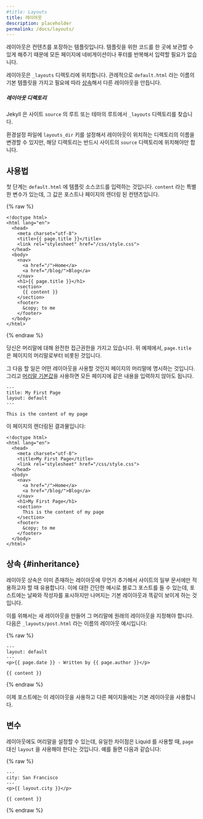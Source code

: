 ```yaml
---
#title: Layouts
title: 레이아웃
description: placeholder
permalink: /docs/layouts/
---
```

<!--
Layouts are templates that wrap around your content. They allow you to have the
source code for your template in one place so you don't have to repeat things
like your navigation and footer on every page.
-->
레이아웃은 컨텐츠를 포장하는 템플릿입니다. 템플릿을 위한 코드를 한 곳에 보관할
수 있게 해주기 때문에 모든 페이지에 네비게이션이나 푸터를 반복해서 입력할 필요가
없습니다.

<!--
Layouts live in the `_layouts` directory. The convention is to have a base
template called `default.html` and have other layouts [inherit](#inheritance)
from this as needed.
-->
레이아웃은 `_layouts` 디렉토리에 위치합니다. 관례적으로 `default.html` 라는
이름의 기본 템플릿을 가지고 필요에 따라 [상속](#inheritance)해서 다른 레이아웃을
만듭니다.

<div class="note">
<!--
  <h5>Layouts Directory</h5>
-->
  <h5>레이아웃 디렉토리</h5>
  <p>
<!--
    Jekyll looks for the <code>_layouts</code> directory either at the root of
    your site's <code>source</code> or at the root of your theme.
-->
    Jekyll 은 사이트 <code>source</code> 의 루트 또는 테마의 루트에서
    <code>_layouts</code> 디렉토리를 찾습니다.
  </p>
  <p>
<!--
    While you can configure the directory name in which your layouts can reside by
    setting the <code>layouts_dir</code> key in your config file, the directory
    itself should be located at the root of your site's <code>source</code> directory.
-->
    환경설정 파일에 <code>layouts_dir</code> 키를 설정해서 레이아웃이 위치하는
    디렉토리의 이름을 변경할 수 있지만, 해당 디렉토리는 반드시 사이트의
    <code>source</code> 디렉토리에 위치해야만 합니다.
  </p>
</div>


<!--
## Usage
-->
## 사용법

<!--
The first step is to put the template source code in `default.html`. `content`
is a special variable, the value is the rendered content of the post or page
being wrapped.
-->
첫 단계는 `default.html` 에 템플릿 소스코드를 입력하는 것입니다. `content` 라는
특별한 변수가 있는데, 그 값은 포스트나 페이지의 렌더링 된
컨텐츠입니다.



{% raw %}
```
<!doctype html>
<html lang="en">
  <head>
    <meta charset="utf-8">
    <title>{{ page.title }}</title>
    <link rel="stylesheet" href="/css/style.css">
  </head>
  <body>
    <nav>
      <a href="/">Home</a>
      <a href="/blog/">Blog</a>
    </nav>
    <h1>{{ page.title }}</h1>
    <section>
      {{ content }}
    </section>
    <footer>
      &copy; to me
    </footer>
  </body>
</html>
```
{% endraw %}

<!--
You have full access to the front matter of the origin. In the
example above, `page.title` comes from the page front matter.
-->
당신은 머리말에 대해 완전한 접근권한을 가지고 있습니다. 위
예제에서, `page.title` 은 페이지의 머리말로부터 비롯된 것입니다.

<!--
Next you need to specify what layout you're using in your page's front matter.
You can also use
[front matter defaults](/docs/configuration/front-matter-defaults/) to save you
from having to set this on every page.
-->
그 다음 할 일은 어떤 레이아웃을 사용할 것인지 페이지의 머리말에 명시하는 것입니다.
그리고 [머리말 기본값](/docs/configuration/front-matter-defaults/)을 사용하면
모든 페이지에 같은 내용을 입력하지 않아도 됩니다.

```
---
title: My First Page
layout: default
---

This is the content of my page
```

<!--
The rendered output of this page is:
-->
이 페이지의 렌더링된 결과물입니다:

```
<!doctype html>
<html lang="en">
  <head>
    <meta charset="utf-8">
    <title>My First Page</title>
    <link rel="stylesheet" href="/css/style.css">
  </head>
  <body>
    <nav>
      <a href="/">Home</a>
      <a href="/blog/">Blog</a>
    </nav>
    <h1>My First Page</h1>
    <section>
      This is the content of my page
    </section>
    <footer>
      &copy; to me
    </footer>
  </body>
</html>
```


<!--
## Inheritance
-->
## 상속 {#inheritance}

<!--
Layout inheritance is useful when you want to add something to an existing
layout for a portion of documents on your site. A common example of this is
blog posts, you might want a post to display the date and author but otherwise
be identical to your base layout.
-->
레이아웃 상속은 이미 존재하는 레이아웃에 무언가 추가해서 사이트의 일부 문서에만
적용하고자 할 때 유용합니다. 이에 대한 간단한 예시로 블로그 포스트를 들 수
있는데, 포스트에는 날짜와 작성자를 표시하지만 나머지는 기본 레이아웃과 똑같이
보이게 하는 것입니다.

<!--
To achieve this you need to create another layout which specifies your original
layout in front matter. For example this layout will live at
`_layouts/post.html`:
-->
이를 위해서는 새 레이아웃을 만들어 그 머리말에 원래의 레이아웃을 지정해야
합니다. 다음은 `_layouts/post.html` 라는 이름의 레이아웃
예시입니다:

{% raw %}
```
---
layout: default
---
<p>{{ page.date }} - Written by {{ page.author }}</p>

{{ content }}
```
{% endraw %}

<!--
Now posts can use this layout while the rest of the pages use the default.
-->
이제 포스트에는 이 레이아웃을 사용하고 다른 페이지들에는 기본 레이아웃을 사용합니다.

<!--
## Variables
-->
## 변수

<!--
You can set front matter in layouts, the only difference is when you're
using in Liquid, you need to use the `layout` variable instead of `page`. For
example:
-->
레이아웃에도 머리말을 설정할 수 있는데, 유일한 차이점은 Liquid 를
사용할 때, `page` 대신 `layout` 을 사용해야 한다는 것입니다. 예를
들면 다음과 같습니다:

{% raw %}
```
---
city: San Francisco
---
<p>{{ layout.city }}</p>

{{ content }}
```
{% endraw %}
